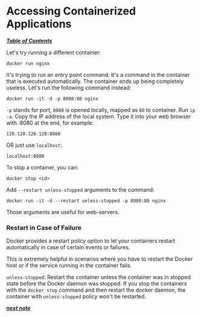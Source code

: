 # Accessing Containerized Applications

[***Table of Contents***](../README.md)

Let's try running a different container:

	docker run nginx

It's trying to run an entry point command. It's a command in the container that
is executed automatically. The container ends up being completely useless.
Let's run the following command instead:

	docker run -it -d -p 8080:80 nginx

`-p` stands for port, `8080` is opened locally, mapped as `80` to container.
Run `ip -a`.
Copy the IP address of the local system.
Type it into your web browser with :8080 at the end, for example:

	120.120.120.120:8080

OR just use `localhost`:

	localhost:8080

To stop a container, you can:

	docker stop <id>

Add `--restart unless-stopped` arguments to the command:

	docker run -it -d --restart unless-stopped -p 8080:80 nginx

Those arguments are useful for web-servers.

### Restart in Case of Failure

Docker provides a restart policy option to let your containers restart
automatically in case of certain events or failures.

This is extremely helpful in scenarios where you have to restart the Docker
host or if the service running in the container fails.

`unless-stopped`: Restart the container unless the container was in stopped
state before the Docker daemon was stopped. If you stop the containers with
the `docker stop` command and then restart the docker daemon, the container
with `unless-stopped` policy won't be restarted.

[***next note***](07-creating-images.md)
